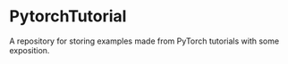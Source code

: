 # PytorchTutorial

A repository for storing examples made from PyTorch tutorials with some exposition.
